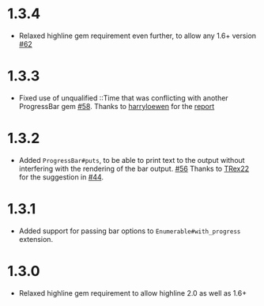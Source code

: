 # 1.3.4

 * Relaxed highline gem requirement even further, to allow any 1.6+ version [#62](https://github.com/paul/progress_bar/pull/62)

# 1.3.3

 * Fixed use of unqualified ::Time that was conflicting with another
   ProgressBar gem [#58](https://github.com/paul/progress_bar/pull/58).
   Thanks to [harryloewen](https://github.com/harryloewen) for the
   [report](https://github.com/paul/progress_bar/issues/57)

# 1.3.2

 * Added `ProgressBar#puts`, to be able to print text to the output without
   interfering with the rendering of the bar output.
   [#56](https://github.com/paul/progress_bar/pull/56) Thanks to
   [TRex22](https://github.com/TRex22) for the suggestion in
   [#44](https://github.com/paul/progress_bar/pull/44).

# 1.3.1

 * Added support for passing bar options to `Enumerable#with_progress`
   extension.

# 1.3.0

 * Relaxed highline gem requirement to allow highline 2.0 as well as 1.6+


